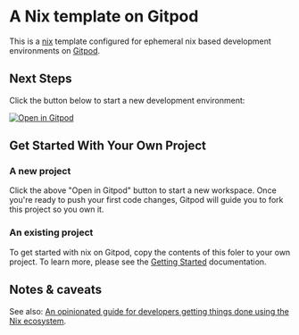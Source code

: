 # A Nix template on Gitpod

This is a [nix](https://nixos.org/manual/nix/stable/) template configured for ephemeral nix based development environments on [Gitpod](https://www.gitpod.io/).

## Next Steps

Click the button below to start a new development environment:

[![Open in Gitpod](https://gitpod.io/button/open-in-gitpod.svg)](https://gitpod.io/#https://github.com/arianvp/test-gitpod-nix)

## Get Started With Your Own Project

### A new project

Click the above "Open in Gitpod" button to start a new workspace. Once you're ready to push your first code changes, Gitpod will guide you to fork this project so you own it.

### An existing project

To get started with nix on Gitpod, copy the contents of this foler to your own project. To learn more, please see the [Getting Started](https://www.gitpod.io/docs/getting-started) documentation.

## Notes & caveats

See also: [An opinionated guide for developers getting things done using the Nix ecosystem](https://nix.dev/).
